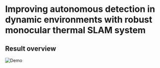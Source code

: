 # Improving autonomous detection in dynamic environments with robust monocular thermal SLAM system

## Result overview
![Demo](./demo.gif)
